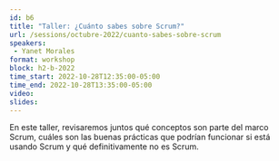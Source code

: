 ```yaml
---
id: b6
title: "Taller: ¿Cuánto sabes sobre Scrum?"
url: /sessions/octubre-2022/cuanto-sabes-sobre-scrum
speakers:
 - Yanet Morales
format: workshop
block: h2-b-2022
time_start: 2022-10-28T12:35:00-05:00
time_end: 2022-10-28T13:35:00-05:00
video:
slides:
---
```


En este taller, revisaremos juntos qué conceptos son parte del marco Scrum, cuáles son las buenas prácticas que podrían funcionar si está usando Scrum y qué definitivamente no es Scrum.